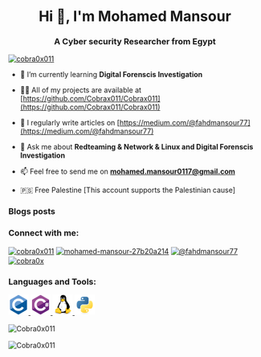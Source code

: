 <h1 align="center">Hi 👋, I'm Mohamed Mansour</h1>
<h3 align="center">A Cyber security Researcher from Egypt</h3>

<p align="left"> <a href="https://twitter.com/cobra0x011" target="blank"><img src="https://img.shields.io/twitter/follow/cobra0x011?logo=twitter&style=for-the-badge" alt="cobra0x011" /></a> </p>

- 🌱 I’m currently learning **Digital Forenscis Investigation**

- 👨‍💻 All of my projects are available at [https://github.com/Cobrax011/Cobrax011](https://github.com/Cobrax011/Cobrax011)

- 📝 I regularly write articles on [https://medium.com/@fahdmansour77](https://medium.com/@fahdmansour77)

- 💬 Ask me about **Redteaming & Network & Linux and Digital Forenscis Investigation**

- 📫 Feel free to send me on **mohamed.mansour0117@gmail.com**

- 🇵🇸 Free Palestine [This account supports the Palestinian cause]

### Blogs posts
<!-- BLOG-POST-LIST:START -->
<!-- BLOG-POST-LIST:END -->

<h3 align="left">Connect with me:</h3>
<p align="left">
<a href="https://twitter.com/cobra0x011" target="blank"><img align="center" src="https://raw.githubusercontent.com/rahuldkjain/github-profile-readme-generator/master/src/images/icons/Social/twitter.svg" alt="cobra0x011" height="30" width="40" /></a>
<a href="https://linkedin.com/in/mohamed-mansour-27b20a214" target="blank"><img align="center" src="https://raw.githubusercontent.com/rahuldkjain/github-profile-readme-generator/master/src/images/icons/Social/linked-in-alt.svg" alt="mohamed-mansour-27b20a214" height="30" width="40" /></a>
<a href="https://medium.com/@fahdmansour77" target="blank"><img align="center" src="https://raw.githubusercontent.com/rahuldkjain/github-profile-readme-generator/master/src/images/icons/Social/medium.svg" alt="@fahdmansour77" height="30" width="40" /></a>
<a href="https://discord.gg/cobra0x" target="blank"><img align="center" src="https://raw.githubusercontent.com/rahuldkjain/github-profile-readme-generator/master/src/images/icons/Social/discord.svg" alt="cobra0x" height="30" width="40" /></a>
</p>

<h3 align="left">Languages and Tools:</h3>
<p align="left"> <a href="https://www.cprogramming.com/" target="_blank" rel="noreferrer"> <img src="https://raw.githubusercontent.com/devicons/devicon/master/icons/c/c-original.svg" alt="c" width="40" height="40"/> </a> <a href="https://www.w3schools.com/cs/" target="_blank" rel="noreferrer"> <img src="https://raw.githubusercontent.com/devicons/devicon/master/icons/csharp/csharp-original.svg" alt="csharp" width="40" height="40"/> </a> <a href="https://www.linux.org/" target="_blank" rel="noreferrer"> <img src="https://raw.githubusercontent.com/devicons/devicon/master/icons/linux/linux-original.svg" alt="linux" width="40" height="40"/> </a> <a href="https://www.python.org" target="_blank" rel="noreferrer"> <img src="https://raw.githubusercontent.com/devicons/devicon/master/icons/python/python-original.svg" alt="python" width="40" height="40"/> </a> </p>

<p><img align="center" src="https://github-readme-stats.vercel.app/api/top-langs?username=cobra0x011&show_icons=true&locale=en&layout=compact" alt="Cobra0x011" /></p>

<p><img align="center" src="https://github-readme-streak-stats.herokuapp.com/?user=cobra0x011&theme=dark" alt="Cobra0x011" /></p>

